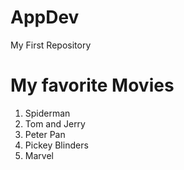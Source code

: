 # AppDev
My First Repository
# My favorite Movies
1. Spiderman
2. Tom and Jerry
3. Peter Pan
4. Pickey Blinders
5. Marvel
